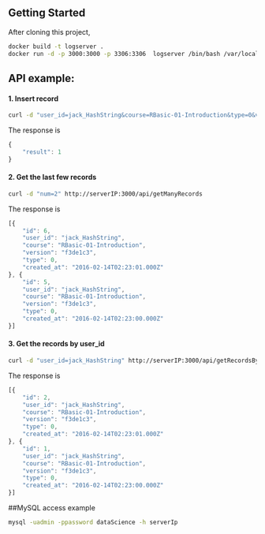 ## Getting Started

After cloning this project,

```sh
docker build -t logserver .
docker run -d -p 3000:3000 -p 3306:3306  logserver /bin/bash /var/local/logServer/init_db.sh
```

## API example:
#### 1. Insert record
```sh
curl -d "user_id=jack_HashString&course=RBasic-01-Introduction&type=0&version=f3de1c3" http://serverIP:3000/api/status
```
The response is
```javascript
{
	"result": 1
}
```
#### 2. Get the last few records
```sh
curl -d "num=2" http://serverIP:3000/api/getManyRecords
```
The response is
```javascript
[{
	"id": 6,
	"user_id": "jack_HashString",
	"course": "RBasic-01-Introduction",
	"version": "f3de1c3",
	"type": 0,
	"created_at": "2016-02-14T02:23:01.000Z"
}, {
	"id": 5,
	"user_id": "jack_HashString",
	"course": "RBasic-01-Introduction",
	"version": "f3de1c3",
	"type": 0,
	"created_at": "2016-02-14T02:23:00.000Z"
}]
```
#### 3. Get the records by user_id
```sh
curl -d "user_id=jack_HashString" http://serverIP:3000/api/getRecordsByUserId
```
The response is
```javascript
[{
	"id": 2,
	"user_id": "jack_HashString",
	"course": "RBasic-01-Introduction",
	"version": "f3de1c3",
	"type": 0,
	"created_at": "2016-02-14T02:23:01.000Z"
}, {
	"id": 1,
	"user_id": "jack_HashString",
	"course": "RBasic-01-Introduction",
	"version": "f3de1c3",
	"type": 0,
	"created_at": "2016-02-14T02:23:00.000Z"
}]
```
##MySQL access example
```sh
mysql -uadmin -ppassword dataScience -h serverIp
```
